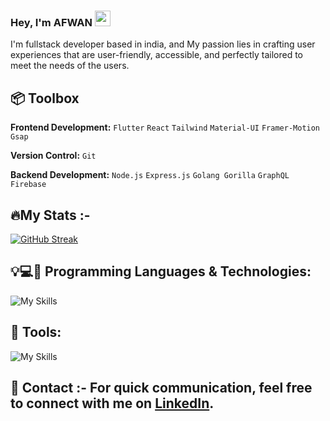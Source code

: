<!-- I am a (Cross-Platform Developer) && (Software Engineer Student), -->
### Hey, I'm AFWAN <img src="https://media.giphy.com/media/hvRJCLFzcasrR4ia7z/giphy.gif" height="25px" width="25px">    

I'm fullstack developer based in india, and My passion lies in crafting user experiences that are user-friendly, accessible, and perfectly tailored to meet the needs of the users. 

## 📦 Toolbox
**Frontend Development:** `Flutter` `React` `Tailwind` `Material-UI` `Framer-Motion` `Gsap`

**Version Control:** `Git`

**Backend Development:** `Node.js` `Express.js` `Golang Gorilla` `GraphQL` `Firebase` 

## 🔥My Stats :- 

[![GitHub Streak](https://streak-stats.demolab.com?user=MohdAfwan&theme=dark&hide_border=true&border_radius=8.8&date_format=%5BY.%5Dn.j)]()

## 💡💻📝 Programming Languages & Technologies:
![My Skills](https://skillicons.dev/icons?i=cpp,flutter,js,html,go,css,sass,tailwind,dart,materialui,expressjs,mongodb,react,nodejs,)
## 🔧 Tools:
![My Skills](https://skillicons.dev/icons?i=postman,github,git,linux,vite,vscode,figma,mongoose)
<!-- - 🖥️  [S.E.E.M.E](http://devafwan.tech)☜ -->
## 📱 Contact :- For quick communication, feel free to connect with me on [LinkedIn](https://www.linkedin.com/in/shaikhafwan/).

